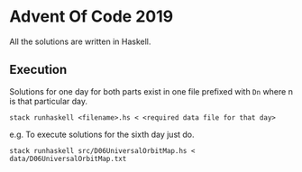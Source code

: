 # Advent Of Code 2019

All the solutions are written in Haskell.

## Execution
Solutions for one day for both parts exist in one file prefixed with `Dn` where n is that particular day.

`stack runhaskell <filename>.hs < <required data file for that day>`

e.g. To execute solutions for the sixth day just do.

`stack runhaskell src/D06UniversalOrbitMap.hs < data/D06UniversalOrbitMap.txt`
